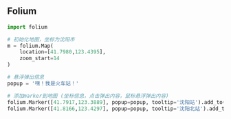 <!-- 
title: 52-地图绘制
sort: 
--> 

## Folium

```python
import folium

# 初始化地图，坐标为沈阳市
m = folium.Map(
    location=[41.7980,123.4395],
    zoom_start=14
)

# 悬浮弹出信息
popup = '嘿！我是火车站！'

# 添加marker到地图 (坐标信息，点击弹出内容，鼠标悬浮弹出内容)
folium.Marker([41.7917,123.3889], popup=popup, tooltip='沈阳站').add_to(m)
folium.Marker([41.8166,123.4297], popup=popup, tooltip='沈阳北站').add_to(m)
```

